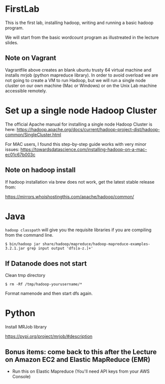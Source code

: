 # FirstLab
This is the first lab, installing hadoop, writing and running a basic hadoop program.

We will start from the basic wordcount program as illustreated in the lecture slides.

## Note on Vagrant
 
Vagrantfile above creates an blank ubuntu trusty 64 virtual machine and installs mrjob (python mapreduce library).
In order to avoid overload we are not going to create a VM to run Hadoop, but we will run a single node cluster on our own machine (Mac or Windows) or on the Unix Lab machine accessible remotely.


# Set up a single node Hadoop Cluster

The official Apache manual for installing a single node Hadoop Cluster is here:
<https://hadoop.apache.org/docs/current/hadoop-project-dist/hadoop-common/SingleCluster.html>

For MAC users, I found this step-by-step guide works with very minor issues:
<https://towardsdatascience.com/installing-hadoop-on-a-mac-ec01c67b003c>


<!--Install homebrew <https://brew.sh/>
Check Java version
$ java -version
If you do not have Java8, install it
$ brew cask install homebrew/cask-versions/adoptopenjdk8-->

## Note on hadoop install 
If hadoop installation via brew does not work, get the latest stable release from:

<https://mirrors.whoishostingthis.com/apache/hadoop/common/>

<!-- have not added the JAVA_HOME setup on hadoop-env.sh as it gave error-->

# Java

`hadoop classpath` will give you the requisite libraries if you are compiling
from the command line.


<!--Follow the instructions here to make and run the jar
<http://hadoop.apache.org/docs/current/hadoop-mapreduce-client/hadoop-mapreduce-client-core/MapReduceTutorial.html>
Generate a sample input file as in 
https://docs.deistercloud.com/content/Technology.50/Hadoop/Hadoop%20single.10.xml?embedded=true#c5ceb5c977c8c4cf1d80d5601f43f406
`$ bin/hadoop jar share/hadoop/mapreduce/hadoop-mapreduce-examples-3.2.1.jar grep words.txt output 'mark'`-->

<!-- my hadoop is at /usr/local/Cellar/hadoop-3.2.1/ -->

`$ bin/hadoop jar share/hadoop/mapreduce/hadoop-mapreduce-examples-3.2.1.jar grep input output 'dfs[a-z.]+'`

## If Datanode does not start

Clean tmp directory

`$ rm -Rf /tmp/hadoop-yourusername/*`

Format namenode and then start dfs again.


# Python

Install MRJob library

https://pypi.org/project/mrjob/#description

<!-- Run the mrjob.py program
<https://pythonhosted.org/mrjob/guides/quickstart.html>
Alter the example program to produce a wordcount -->

## Bonus items: come back to this after the Lecture on Amazon EC2 and Elastic MapReduce (EMR)

* Run this on Elastic Mapreduce (You'll need API keys from your AWS Console)

